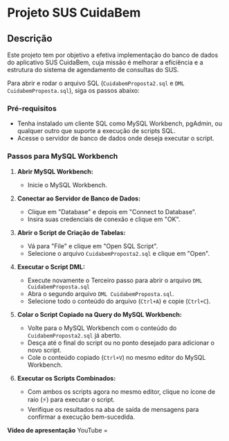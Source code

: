 # Projeto SUS CuidaBem

## Descrição
Este projeto tem por objetivo a efetiva implementação do banco de dados do aplicativo SUS CuidaBem, cuja missão é melhorar a eficiência e a estrutura do sistema de agendamento de consultas do SUS. 

Para abrir e rodar o arquivo SQL (`CuidabemProposta2.sql` e `DML CuidabemProposta.sql`), siga os passos abaixo:

### Pré-requisitos
- Tenha instalado um cliente SQL como MySQL Workbench, pgAdmin, ou qualquer outro que suporte a execução de scripts SQL.
- Acesse o servidor de banco de dados onde deseja executar o script.

### Passos para MySQL Workbench

1. **Abrir MySQL Workbench:**
   - Inicie o MySQL Workbench.

2. **Conectar ao Servidor de Banco de Dados:**
   - Clique em "Database" e depois em "Connect to Database".
   - Insira suas credenciais de conexão e clique em "OK".

3. **Abrir o Script de Criação de Tabelas:**
   - Vá para "File" e clique em "Open SQL Script".
   - Selecione o arquivo `CuidabemProposta2.sql` e clique em "Open".

4. **Executar o Script DML:**
   - Execute novamente o Terceiro passo para abrir o arquivo `DML CuidabemProposta.sql`
   - Abra o segundo arquivo `DML CuidabemProposta.sql`.
   - Selecione todo o conteúdo do arquivo (`Ctrl+A`) e copie (`Ctrl+C`).

5. **Colar o Script Copiado na Query do MySQL Workbench:**
   - Volte para o MySQL Workbench com o conteúdo do `CuidabemProposta2.sql` já aberto.
   - Desça até o final do script ou no ponto desejado para adicionar o novo script.
   - Cole o conteúdo copiado (`Ctrl+V`) no mesmo editor do MySQL Workbench.

6. **Executar os Scripts Combinados:**
   - Com ambos os scripts agora no mesmo editor, clique no ícone de raio (⚡) para executar o script.
   - Verifique os resultados na aba de saída de mensagens para confirmar a execução bem-sucedida.

**Vídeo de apresentação**
YouTube = 
